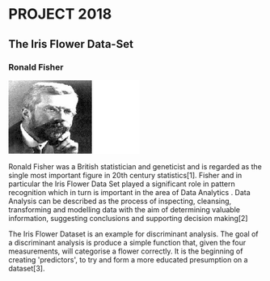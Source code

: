    # **PROJECT 2018**
   ## **The Iris Flower Data-Set**
   
   ### Ronald Fisher 
   
   ![](Fisher2.jpg)
   
Ronald Fisher was a British statistician and geneticist and is regarded as the single most important figure in 20th century statistics[1]. Fisher and in particular the Iris Flower Data Set played a significant role in pattern recognition which in turn is important in the area of Data Analytics . Data Analysis can be described as the process of inspecting, cleansing, transforming and modelling data with the aim of determining valuable information, suggesting conclusions and supporting decision making[2]

The Iris Flower Dataset is an example for discriminant analysis. The goal of a discriminant analysis is produce a simple function that, given the four measurements, will categorise a flower correctly. It is the beginning of creating 'predictors', to try and form a more educated presumption on a dataset[3].
